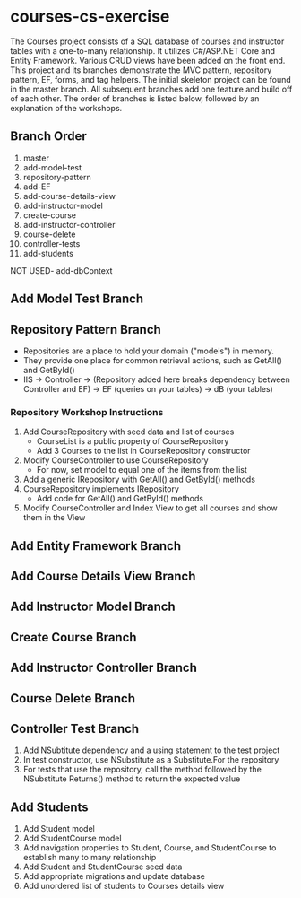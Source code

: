 # courses-cs-exercise

The Courses project consists of a SQL database of courses and instructor tables with a one-to-many relationship.  It utilizes C#/ASP.NET Core and Entity Framework.  Various CRUD views have been added on the front end.  This project and its branches demonstrate the MVC pattern, repository pattern, EF, forms, and tag helpers.  The initial skeleton project can be found in the master branch.  All subsequent branches add one feature and build off of each other.  The order of branches is listed below, followed by an explanation of the workshops.

## Branch Order
1. master
2. add-model-test
3. repository-pattern
4. add-EF
5. add-course-details-view
6. add-instructor-model
7. create-course
8. add-instructor-controller
9. course-delete
10. controller-tests
11. add-students

NOT USED- add-dbContext

## Add Model Test Branch

## Repository Pattern Branch

* Repositories are a place to hold your domain ("models") in memory.  
* They provide one place for common retrieval actions, such as GetAll() and GetById()
* IIS -> Controller -> (Repository added here breaks dependency between Controller and EF) -> EF (queries on your tables) -> dB (your tables)

### Repository Workshop Instructions
 1. Add CourseRepository with seed data and list of courses
     * CourseList is a public property of CourseRepository
     * Add 3 Courses to the list in CourseRepository constructor
 2. Modify CourseController to use CourseRepository
     * For now, set model to equal one of the items from the list
 3. Add a generic IRepository with GetAll() and GetById() methods
 4. CourseRepository implements IRepository
     * Add code for GetAll() and GetById() methods
 5. Modify CourseController and Index View to get all courses and show them in the View
 
 ## Add Entity Framework Branch
 
 ## Add Course Details View Branch
 
 ## Add Instructor Model Branch
 
 ## Create Course Branch
 
 ## Add Instructor Controller Branch
 
 ## Course Delete Branch
 ## Controller Test Branch
 1. Add NSubtitute dependency and a using statement to the test project
 2. In test constructor, use NSubstitute as a Substitute.For the repository
 3. For tests that use the repository, call the method followed by the NSubstitute Returns() method to return the expected value
 
 ## Add Students
 1. Add Student model
 2. Add StudentCourse model
 3. Add navigation properties to Student, Course, and StudentCourse to establish many to many relationship
 4. Add Student and StudentCourse seed data
 5. Add appropriate migrations and update database
 6. Add unordered list of students to Courses details view
 
